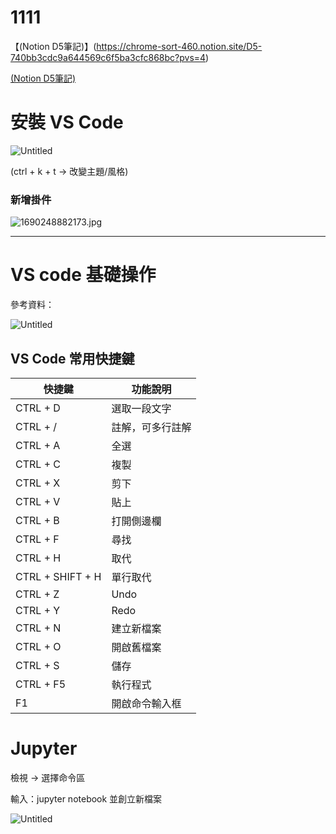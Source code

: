 # 1111
【(Notion D5筆記)】(https://chrome-sort-460.notion.site/D5-740bb3cdc9a644569c6f5ba3cfc868bc?pvs=4)

[(Notion D5筆記)](https://chrome-sort-460.notion.site/D5-740bb3cdc9a644569c6f5ba3cfc868bc?pvs=4)

# 安裝 VS Code

![Untitled](https://s3-us-west-2.amazonaws.com/secure.notion-static.com/584cb3da-c875-45db-93e1-bb67bc2c4ffb/Untitled.png)

(ctrl + k + t → 改變主題/風格)

### 新增掛件

![1690248882173.jpg](https://s3-us-west-2.amazonaws.com/secure.notion-static.com/27fad803-6782-4a5a-80af-1c3da1b233f5/1690248882173.jpg)

---

# VS code 基礎操作

參考資料：

[](https://ithelp.ithome.com.tw/articles/10260826)

![Untitled](https://s3-us-west-2.amazonaws.com/secure.notion-static.com/ee9fa54d-d4d6-419b-9028-2bcccd44ede5/Untitled.png)

## **VS Code 常用快捷鍵**

| 快捷鍵 | 功能說明 |
| --- | --- |
| CTRL + D | 選取一段文字 |
| CTRL + / | 註解，可多行註解 |
| CTRL + A | 全選 |
| CTRL + C | 複製 |
| CTRL + X | 剪下 |
| CTRL + V | 貼上 |
| CTRL + B | 打開側邊欄 |
| CTRL + F | 尋找 |
| CTRL + H | 取代 |
| CTRL + SHIFT + H | 單行取代 |
| CTRL + Z | Undo |
| CTRL + Y | Redo |
| CTRL + N | 建立新檔案 |
| CTRL + O | 開啟舊檔案 |
| CTRL + S | 儲存 |
| CTRL + F5 | 執行程式 |
| F1 | 開啟命令輸入框 |

# Jupyter

檢視 → 選擇命令區 

輸入：jupyter notebook 並創立新檔案

![Untitled](https://s3-us-west-2.amazonaws.com/secure.notion-static.com/08896669-0d5b-4549-8d3a-bed593cec9d9/Untitled.png)
